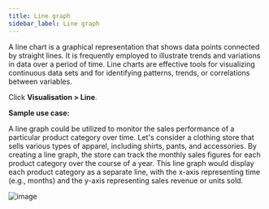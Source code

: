 ```yaml
---
title: Line graph
sidebar_label: Line graph
---
```


A line chart is a graphical representation that shows data points connected by straight lines. It is frequently employed to illustrate trends and variations in data over a period of time. Line charts are effective tools for visualizing continuous data sets and for identifying patterns, trends, or correlations between variables. 

Click **Visualisation > Line**.


**Sample use case:** 

A line graph could be utilized to monitor the sales performance of a particular product category over time. Let's consider a clothing store that sells various types of apparel, including shirts, pants, and accessories. By creating a line graph, the store can track the monthly sales figures for each product category over the course of a year.
This line graph would display each product category as a separate line, with the x-axis representing time (e.g., months) and the y-axis representing sales revenue or units sold.

![image](https://imgur.com/vF3Xf9W.png)
